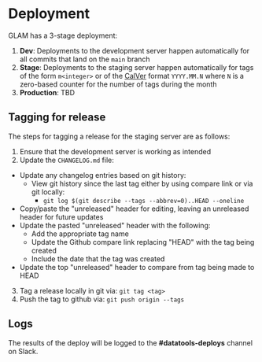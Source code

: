# Deployment

GLAM has a 3-stage deployment:

1. **Dev**: Deployments to the development server happen automatically for all
   commits that land on the `main` branch
2. **Stage**: Deployments to the staging server happen automatically for tags of
   the form `m<integer>` or of the [CalVer](http://calver.org/) format
   `YYYY.MM.N` where `N` is a zero-based counter for the number of tags during
   the month
3. **Production**: TBD

## Tagging for release

The steps for tagging a release for the staging server are as follows:

1. Ensure that the development server is working as intended
2. Update the `CHANGELOG.md` file:

- Update any changelog entries based on git history:
  - View git history since the last tag either by using compare link or via git
    locally:
    - `git log $(git describe --tags --abbrev=0)..HEAD --oneline`
- Copy/paste the "unreleased" header for editing, leaving an unreleased header
  for future updates
- Update the pasted "unreleased" header with the following:
  - Add the appropriate tag name
  - Update the Github compare link replacing "HEAD" with the tag being created
  - Include the date that the tag was created
- Update the top "unreleased" header to compare from tag being made to HEAD

3. Tag a release locally in git via: `git tag <tag>`
4. Push the tag to github via: `git push origin --tags`

## Logs

The results of the deploy will be logged to the **#datatools-deploys** channel
on Slack.
